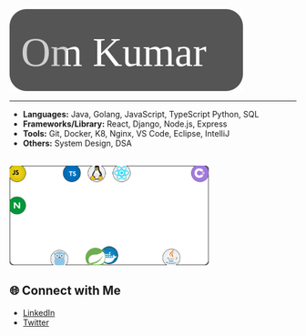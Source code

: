 ![Om Kumar](./Logo.svg)
<!-- ![technology](balls.svg) -->
<hr>

- **Languages:** Java, Golang, JavaScript, TypeScript Python, SQL
- **Frameworks/Library:** React, Django, Node.js, Express
- **Tools:** Git, Docker, K8, Nginx, VS Code, Eclipse, IntelliJ
- **Others:** System Design, DSA 
<br>
<img src="./balls.svg" width="350" alt="Description of image">

## 🌐 Connect with Me

- [LinkedIn](https://www.linkedin.com/in/om-kumar-100om/)
 - [Twitter](https://x.com/Omkumar36497528
)
